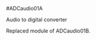 <!--- PrjInfo ---> <!--- Please remove this line after manually editing --->
<!--- 00a56be08b96043df9e37d6aff7b6990 --->
<!--- Created:20170111-16:38: ---> 
<!--- Author:Mlab: ---> 
<!--- AuthorEmail:mlab@mlab.cz: ---> 
<!--- Tags:imported: ---> 
<!--- Ust:None: ---> 
<!--- Name:ADCaudio01A: --->
#ADCaudio01A 
<!--- LongName --->
Audio to digital converter
<!--- ELongName ---> 

<!--- Lead --->
Replaced module of ADCaudio01B.
<!--- ELead ---> 


​
​
<!--- Description --->
<!--- EDescription --->
<!--- Content --->
<!--- EContent --->
            